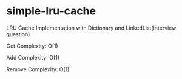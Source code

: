 # simple-lru-cache
LRU Cache Implementation with Dictionary and LinkedList(interview question)


Get Complexity: O(1)

Add Complexity: O(1)

Remove Complexity: O(1)
